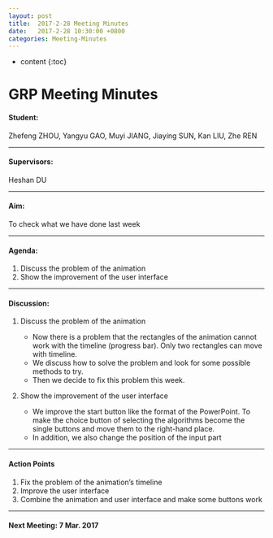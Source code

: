 ```yaml
---
layout: post
title:  2017-2-28 Meeting Minutes
date:   2017-2-28 10:30:00 +0800
categories: Meeting-Minutes
---
```


* content
{:toc}


# GRP Meeting Minutes


#### Student: 

Zhefeng ZHOU, Yangyu GAO, Muyi JIANG, Jiaying SUN, Kan LIU, Zhe REN

---

#### Supervisors: 

Heshan DU

---

#### Aim: 

To check what we have done last week


---

#### Agenda: 

1.	Discuss the problem of the animation
2.	Show the improvement of the user interface


---

#### Discussion:

1. Discuss the problem of the animation
	* Now there is a problem that the rectangles of the animation cannot work with the timeline (progress bar). Only two rectangles can move with timeline. 
	* We discuss how to solve the problem and look for some possible methods to try. 
	* Then we decide to fix this problem this week.

2. Show the improvement of the user interface
	* We improve the start button like the format of the PowerPoint. To make the choice button of selecting the algorithms become the single buttons and move them to the right-hand place. 
	* In addition, we also change the position of the input part

---

#### Action Points

1.	Fix the problem of the animation’s timeline
2.	Improve the user interface
3.	Combine the animation and user interface and make some buttons work
	
---
	 
#### Next Meeting: 7 Mar. 2017   

